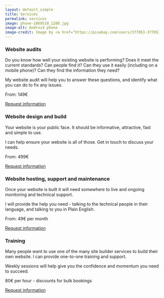 ```yaml
---
layout: default_simple
title: Services
permalink: services
image: phone-1869510_1280.jpg
image-alt: Android phone
image-credit: Image by <a href="https://pixabay.com/users/377053-377053/?utm_source=link-attribution&utm_medium=referral&utm_campaign=image&utm_content=459196">377053</a> from <a href="https://pixabay.com//?utm_source=link-attribution&utm_medium=referral&utm_campaign=image&utm_content=459196">Pixabay</a>
---
```

### Website audits

Do you know how well your existing website is performing? Does it meet the current standards? Can people find it? Can they use it easily (including on a mobile phone)? Can they find the information they need?

My website audit will help you to answer these questions, and identify what you can do to fix any issues.

From: 149€

<a class="button" href="{{ site.baseurl }}/contact">Request information</a>

### Website design and build

Your website is your public face. It should be informative, attractive, fast and simple to use.

I can help ensure your website is all of those. Get in touch to discuss your needs.

From: 499€

<a class="button" href="{{ site.baseurl }}/contact">Request information</a>

### Website hosting, support and maintenance

Once your website is built it will need somewhere to live and ongoing monitoring and technical support.

I will provide the help you need - talking to the technical people in their language, and talking to you in Plain English.

From: 49€ per month

<a class="button" href="{{ site.baseurl }}/contact">Request information</a>

### Training

Many people want to use one of the many site builder services to build their own website. I can provide one-to-one training and support.

Weekly sessions will help give you the confidence and momentum you need to succeed.

80€ per hour - discounts for bulk bookings

<a class="button" href="{{ site.baseurl }}/contact">Request information</a>


